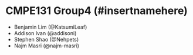 # CMPE131 Group4 (#insertnamehere)
- Benjamin Lim (@KatsumiLeaf)
- Addison Ivan (@addisoni)
- Stephen Shao (@Nehpets)
- Najm Masri (@najm-masri)
